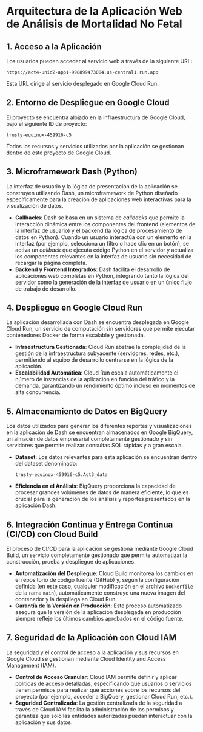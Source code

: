 # Arquitectura de la Aplicación Web de Análisis de Mortalidad No Fetal

## 1. Acceso a la Aplicación

Los usuarios pueden acceder al servicio web a través de la siguiente URL:
```
https://act4-unid2-app1-998899473084.us-central1.run.app
```
Esta URL dirige al servicio desplegado en Google Cloud Run.

## 2. Entorno de Despliegue en Google Cloud

El proyecto se encuentra alojado en la infraestructura de Google Cloud, bajo el siguiente ID de proyecto:
```
trusty-equinox-459916-c5
```

Todos los recursos y servicios utilizados por la aplicación se gestionan dentro de este proyecto de Google Cloud.

## 3. Microframework Dash (Python)

La interfaz de usuario y la lógica de presentación de la aplicación se construyen utilizando Dash, un microframework de Python diseñado específicamente para la creación de aplicaciones web interactivas para la visualización de datos.

* **Callbacks**: Dash se basa en un sistema de *callbacks* que permite la interacción dinámica entre los componentes del frontend (elementos de la interfaz de usuario) y el backend (la lógica de procesamiento de datos en Python). Cuando un usuario interactúa con un elemento en la interfaz (por ejemplo, selecciona un filtro o hace clic en un botón), se activa un *callback* que ejecuta código Python en el servidor y actualiza los componentes relevantes en la interfaz de usuario sin necesidad de recargar la página completa.
* **Backend y Frontend Integrados**: Dash facilita el desarrollo de aplicaciones web completas en Python, integrando tanto la lógica del servidor como la generación de la interfaz de usuario en un único flujo de trabajo de desarrollo.

## 4. Despliegue en Google Cloud Run

La aplicación desarrollada con Dash se encuentra desplegada en Google Cloud Run, un servicio de computación sin servidores que permite ejecutar contenedores Docker de forma escalable y gestionada.

* **Infraestructura Gestionada**: Cloud Run abstrae la complejidad de la gestión de la infraestructura subyacente (servidores, redes, etc.), permitiendo al equipo de desarrollo centrarse en la lógica de la aplicación.
* **Escalabilidad Automática**: Cloud Run escala automáticamente el número de instancias de la aplicación en función del tráfico y la demanda, garantizando un rendimiento óptimo incluso en momentos de alta concurrencia.

## 5. Almacenamiento de Datos en BigQuery

Los datos utilizados para generar los diferentes reportes y visualizaciones en la aplicación de Dash se encuentran almacenados en Google BigQuery, un almacén de datos empresarial completamente gestionado y sin servidores que permite realizar consultas SQL rápidas y a gran escala.

* **Dataset**: Los datos relevantes para esta aplicación se encuentran dentro del dataset denominado:

    ```
    trusty-equinox-459916-c5.Act3_data
    ```

* **Eficiencia en el Análisis**: BigQuery proporciona la capacidad de procesar grandes volúmenes de datos de manera eficiente, lo que es crucial para la generación de los análisis y reportes presentados en la aplicación Dash.

## 6. Integración Continua y Entrega Continua (CI/CD) con Cloud Build

El proceso de CI/CD para la aplicación se gestiona mediante Google Cloud Build, un servicio completamente gestionado que permite automatizar la construcción, prueba y despliegue de aplicaciones.

* **Automatización del Despliegue**: Cloud Build monitorea los cambios en el repositorio de código fuente (GitHub) y, según la configuración definida (en este caso, cualquier modificación en el archivo `Dockerfile` de la rama `main`), automáticamente construye una nueva imagen del contenedor y la despliega en Cloud Run.
* **Garantía de la Versión en Producción**: Este proceso automatizado asegura que la versión de la aplicación desplegada en producción siempre refleje los últimos cambios aprobados en el código fuente.

## 7. Seguridad de la Aplicación con Cloud IAM

La seguridad y el control de acceso a la aplicación y sus recursos en Google Cloud se gestionan mediante Cloud Identity and Access Management (IAM).

* **Control de Acceso Granular**: Cloud IAM permite definir y aplicar políticas de acceso detalladas, especificando qué usuarios o servicios tienen permisos para realizar qué acciones sobre los recursos del proyecto (por ejemplo, acceder a BigQuery, gestionar Cloud Run, etc.).
* **Seguridad Centralizada**: La gestión centralizada de la seguridad a través de Cloud IAM facilita la administración de los permisos y garantiza que solo las entidades autorizadas puedan interactuar con la aplicación y sus datos.
